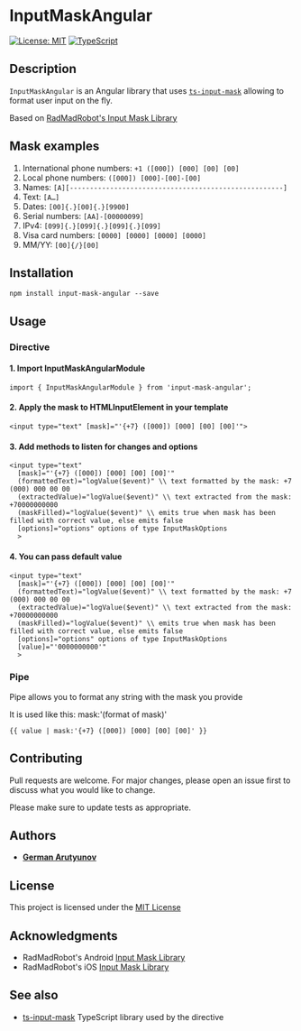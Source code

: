 # InputMaskAngular

[![License: MIT](https://img.shields.io/badge/License-MIT-yellow.svg)](https://opensource.org/licenses/MIT)
[![TypeScript](https://badges.frapsoft.com/typescript/code/typescript.png?v=101)](https://github.com/ellerbrock/typescript-badges/)

## Description

`InputMaskAngular` is an Angular library that uses [`ts-input-mask`](https://github.com/gaarutyunov/ts-input-mask) allowing to format user input on the fly. 

Based on [RadMadRobot's Input Mask Library](https://github.com/RedMadRobot/input-mask-android)

## Mask examples

1. International phone numbers: `+1 ([000]) [000] [00] [00]`
2. Local phone numbers: `([000]) [000]-[00]-[00]`
3. Names: `[A][-----------------------------------------------------]` 
4. Text: `[A…]`
5. Dates: `[00]{.}[00]{.}[9900]`
6. Serial numbers: `[AA]-[00000099]`
7. IPv4: `[099]{.}[099]{.}[099]{.}[099]`
8. Visa card numbers: `[0000] [0000] [0000] [0000]`
9. MM/YY: `[00]{/}[00]`


## Installation

```
npm install input-mask-angular --save
```

## Usage

### Directive

#### 1. Import InputMaskAngularModule

```
import { InputMaskAngularModule } from 'input-mask-angular';
```

#### 2. Apply the mask to HTMLInputElement in your template

```
<input type="text" [mask]="'{+7} ([000]) [000] [00] [00]'">

```

#### 3. Add methods to listen for changes and options

```
<input type="text"
  [mask]="'{+7} ([000]) [000] [00] [00]'"
  (formattedText)="logValue($event)" \\ text formatted by the mask: +7 (000) 000 00 00
  (extractedValue)="logValue($event)" \\ text extracted from the mask: +70000000000
  (maskFilled)="logValue($event)" \\ emits true when mask has been filled with correct value, else emits false
  [options]="options" options of type InputMaskOptions
  >

```

#### 4. You can pass default value

```
<input type="text"
  [mask]="'{+7} ([000]) [000] [00] [00]'"
  (formattedText)="logValue($event)" \\ text formatted by the mask: +7 (000) 000 00 00
  (extractedValue)="logValue($event)" \\ text extracted from the mask: +70000000000
  (maskFilled)="logValue($event)" \\ emits true when mask has been filled with correct value, else emits false
  [options]="options" options of type InputMaskOptions
  [value]="'0000000000'"
  >

```

### Pipe

Pipe allows you to format any string with the mask you provide

It is used like this: mask:'(format of mask)'

```
{{ value | mask:'{+7} ([000]) [000] [00] [00]' }}

```


## Contributing
Pull requests are welcome. For major changes, please open an issue first to discuss what you would like to change.

Please make sure to update tests as appropriate.

## Authors

* [**German Arutyunov**](https://github.com/gaarutyunov)

## License

This project is licensed under the [MIT License](https://github.com/gaarutyunov/input-mask-angular/blob/master/LICENSE) 

## Acknowledgments

* RadMadRobot's Android [Input Mask Library](https://github.com/RedMadRobot/input-mask-android)
* RadMadRobot's iOS [Input Mask Library](https://github.com/RedMadRobot/input-mask-ios)

## See also

* [ts-input-mask](https://github.com/gaarutyunov/ts-input-mask) TypeScript library used by the directive






